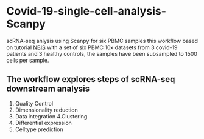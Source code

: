 # Covid-19-single-cell-analysis-Scanpy
scRNA-seq anlysis using Scanpy for six PBMC samples
this workflow based on tutorial [NBIS](https://uppsala.instructure.com/courses/52011/pages/exercises?module_item_id=247565) with a set of six PBMC 10x datasets from 3 covid-19 patients and 3 healthy controls, the samples have been subsampled to 1500 cells per sample.
## The workflow explores steps of scRNA-seq downstream analysis 
1. Quality Control	
2. Dimensionality reduction	
3. Data integration	
4.Clustering
5. Differential expression	
6. Celltype prediction	
